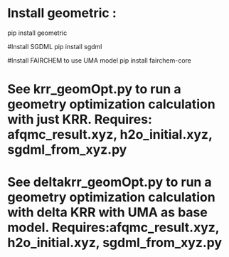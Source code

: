 # Install geometric : 
pip install geometric

#Install SGDML
pip install sgdml

#Install FAIRCHEM to use UMA model
pip install fairchem-core

# See krr_geomOpt.py to run a geometry optimization calculation with just KRR. Requires: afqmc_result.xyz, h2o_initial.xyz, sgdml_from_xyz.py
# See deltakrr_geomOpt.py to run a geometry optimization calculation with delta KRR with UMA as base model. Requires:afqmc_result.xyz, h2o_initial.xyz, sgdml_from_xyz.py


